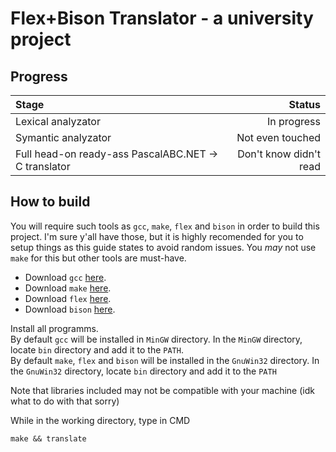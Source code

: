 # Flex+Bison Translator - a university project
## Progress
| Stage                                                | Status                 |
|:-----------------------------------------------------|-----------------------:|
| Lexical analyzator                                   |            In progress |
| Symantic analyzator                                  |       Not even touched |
| Full head-on ready-ass PascalABC.NET -> C translator | Don't know didn't read |

## How to build
You will require such tools as `gcc`, `make`, `flex` and `bison` in order to build this project. I'm sure y'all have those, but it is highly recomended for you to setup things as this guide states to avoid random issues. You *may* not use `make` for this but other tools are must-have.
* Download `gcc` [here](https://sourceforge.net/projects/mingw/files/Installer/mingw-get-setup.exe/download).
* Download `make` [here](https://sourceforge.net/projects/gnuwin32/files/make/3.81/make-3.81.exe/download).
* Download `flex` [here](https://sourceforge.net/projects/gnuwin32/files/flex/2.5.4a-1/flex-2.5.4a-1.exe/download).  
* Download `bison` [here](https://sourceforge.net/projects/gnuwin32/files/bison/2.4.1/bison-2.4.1-setup.exe/download).  

Install all programms.  
By default `gcc` will be installed in `MinGW` directory. In the `MinGW` directory, locate `bin` directory and add it to the `PATH`.  
By default `make`, `flex` and `bison` will be installed in the `GnuWin32` directory. In the `GnuWin32` directory, locate `bin` directory and add it to the `PATH`

Note that libraries included may not be compatible with your machine (idk what to do with that sorry)

While in the working directory, type in CMD

```
make && translate
```
